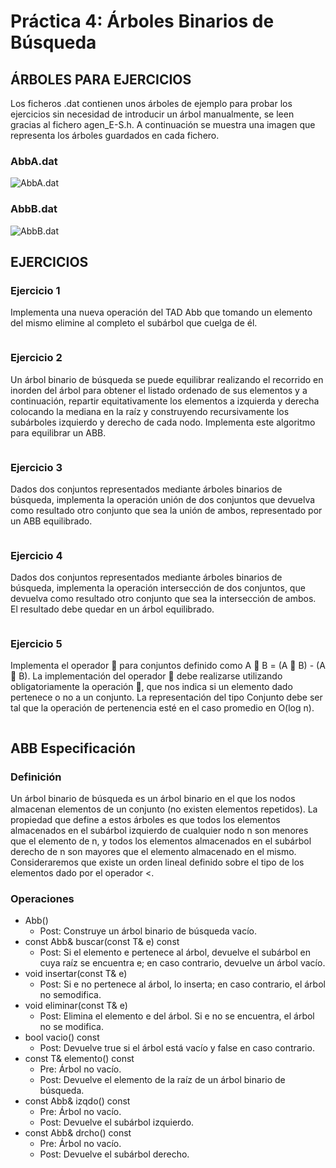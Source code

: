 # Práctica 4: Árboles Binarios de Búsqueda

## ÁRBOLES PARA EJERCICIOS

Los ficheros .dat contienen unos árboles de ejemplo para probar los ejercicios sin necesidad de introducir un árbol manualmente, se leen gracias al fichero agen_E-S.h.
A continuación se muestra una imagen que representa los árboles guardados en cada fichero.

### AbbA.dat

![AbbA.dat](AbbA.png)

### AbbB.dat

![AbbB.dat](AbbB.png)

## EJERCICIOS

### Ejercicio 1

Implementa una nueva operación del TAD Abb que tomando un elemento del mismo
elimine al completo el subárbol que cuelga de él.

```cpp

```

### Ejercicio 2

Un árbol binario de búsqueda se puede equilibrar realizando el recorrido en inorden
del árbol para obtener el listado ordenado de sus elementos y a continuación, repartir
equitativamente los elementos a izquierda y derecha colocando la mediana en la raíz y
construyendo recursivamente los subárboles izquierdo y derecho de cada nodo.
Implementa este algoritmo para equilibrar un ABB.

```cpp

```

### Ejercicio 3

Dados dos conjuntos representados mediante árboles binarios de búsqueda, implementa la operación unión de dos conjuntos que devuelva como resultado otro
conjunto que sea la unión de ambos, representado por un ABB equilibrado.

```cpp

```

### Ejercicio 4

Dados dos conjuntos representados mediante árboles binarios de búsqueda, implementa la operación intersección de dos conjuntos, que devuelva como resultado otro conjunto que sea la intersección de ambos. El resultado debe quedar en un árbol equilibrado.

```cpp

```

### Ejercicio 5

Implementa el operador  para conjuntos definido como A  B = (A  B) - (A  B).
La implementación del operador  debe realizarse utilizando obligatoriamente la
operación , que nos indica si un elemento dado pertenece o no a un conjunto. La
representación del tipo Conjunto debe ser tal que la operación de pertenencia esté en el
caso promedio en O(log n).

```cpp

```

## ABB Especificación

### Definición

Un árbol binario de búsqueda es un árbol binario en el que los nodos almacenan elementos de un conjunto (no existen elementos repetidos). La propiedad que define a estos árboles es que todos los elementos almacenados en el subárbol izquierdo de cualquier nodo n son menores que el elemento de n, y todos los elementos almacenados en el subárbol derecho de n son mayores que el elemento almacenado en el mismo.
Consideraremos que existe un orden lineal definido sobre el tipo de los elementos dado por el operador <.

### Operaciones

- Abb()
  - Post: Construye un árbol binario de búsqueda vacío.
- const Abb& buscar(const T& e) const
  - Post: Si el elemento e pertenece al árbol, devuelve el subárbol en cuya raíz se encuentra e; en caso contrario, devuelve un árbol vacío.  
- void insertar(const T& e)
  - Post: Si e no pertenece al árbol, lo inserta; en caso contrario,   el árbol no semodifica.
- void eliminar(const T& e)
  - Post: Elimina el elemento e del árbol. Si e no se encuentra, el árbol no se modifica.
- bool vacio() const
  - Post: Devuelve true si el árbol está vacío y false en caso contrario.
- const T& elemento() const
  - Pre: Árbol no vacío.
  - Post: Devuelve el elemento de la raíz de un árbol binario de búsqueda.
- const Abb& izqdo() const
  - Pre: Árbol no vacío.  
  - Post: Devuelve el subárbol izquierdo.
- const Abb& drcho() const
  - Pre: Árbol no vacío.  
  - Post: Devuelve el subárbol derecho.  
